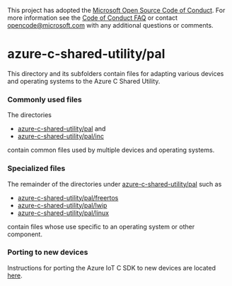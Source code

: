 This project has adopted the [Microsoft Open Source Code of Conduct](https://opensource.microsoft.com/codeofconduct/). For more information see the [Code of Conduct FAQ](https://opensource.microsoft.com/codeofconduct/faq/) or contact [opencode@microsoft.com](mailto:opencode@microsoft.com) with any additional questions or comments.

# azure-c-shared-utility/pal

This directory and its subfolders contain files for adapting various devices and operating
systems to the Azure C Shared Utility.

### Commonly used files
The directories 
* [azure-c-shared-utility/pal](https://github.com/Azure/azure-c-shared-utility/tree/master/pal) and
* [azure-c-shared-utility/pal/inc](https://github.com/Azure/azure-c-shared-utility/tree/master/pal/inc)

contain common files used by multiple devices and operating systems.

### Specialized files

The remainder of the directories under 
[azure-c-shared-utility/pal](https://github.com/Azure/azure-c-shared-utility/tree/master/pal)
such as
* [azure-c-shared-utility/pal/freertos](https://github.com/Azure/azure-c-shared-utility/tree/master/pal/freertos)
* [azure-c-shared-utility/pal/lwip](https://github.com/Azure/azure-c-shared-utility/tree/master/pal/lwip)
* [azure-c-shared-utility/pal/linux](https://github.com/Azure/azure-c-shared-utility/tree/master/pal/linux)

contain files whose use specific to an operating system or other component.

### Porting to new devices

Instructions for porting the Azure IoT C SDK to new devices are located
[here](https://github.com/Azure/azure-c-shared-utility/blob/master/devdoc/porting_guide.md).
